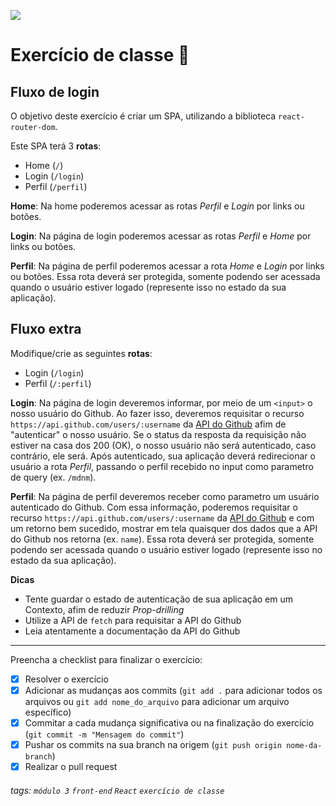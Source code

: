![](https://i.imgur.com/xG74tOh.png)

# Exercício de classe 🏫

## Fluxo de login

O objetivo deste exercício é criar um SPA, utilizando a biblioteca `react-router-dom`.

Este SPA terá 3 **rotas**:
- Home (`/`)
- Login (`/login`)
- Perfil (`/perfil`)

**Home**:
Na home poderemos acessar as rotas *Perfil* e *Login* por links ou botões. 

**Login**:
Na página de login poderemos acessar as rotas *Perfil* e *Home* por links ou botões. 

**Perfil**:
Na página de perfil poderemos acessar a rota *Home* e *Login* por links ou botões. 
Essa rota deverá ser protegida, somente podendo ser acessada quando o usuário estiver logado (represente isso no estado da sua aplicação).

## Fluxo extra

Modifique/crie as seguintes **rotas**:
- Login (`/login`)
- Perfil (`/:perfil`)

**Login**:
Na página de login deveremos informar, por meio de um `<input>` o nosso usuário do Github. Ao fazer isso, deveremos requisitar o recurso `https://api.github.com/users/:username` da [API do Github](https://docs.github.com/pt/rest/reference/users#get-a-user) afim de "autenticar" o nosso usuário. Se o status da resposta da requisição não estiver na casa dos 200 (OK), o nosso usuário não será autenticado, caso contrário, ele será. Após autenticado, sua aplicação deverá redirecionar o usuário a rota *Perfil*, passando o perfil recebido no input como parametro de query (ex. `/mdnm`).

**Perfil**:
Na página de perfil deveremos receber como parametro um usuário autenticado do Github. Com essa informação, poderemos requisitar o recurso `https://api.github.com/users/:username` da [API do Github](https://docs.github.com/pt/rest/reference/users#get-a-user) e com um retorno bem sucedido, mostrar em tela quaisquer dos dados que a API do Github nos retorna (ex. `name`). 
Essa rota deverá ser protegida, somente podendo ser acessada quando o usuário estiver logado (represente isso no estado da sua aplicação).

**Dicas**
- Tente guardar o estado de autenticação de sua aplicação em um Contexto, afim de reduzir *Prop-drilling*
- Utilize a API de `fetch` para requisitar a API do Github
- Leia atentamente a documentação da API do Github

---

Preencha a checklist para finalizar o exercício:

- [X] Resolver o exercício
- [X] Adicionar as mudanças aos commits (`git add .` para adicionar todos os arquivos ou `git add nome_do_arquivo` para adicionar um arquivo específico)
- [X] Commitar a cada mudança significativa ou na finalização do exercício (`git commit -m "Mensagem do commit"`)
- [X] Pushar os commits na sua branch na origem (`git push origin nome-da-branch`)
- [X] Realizar o pull request

###### tags: `módulo 3` `front-end` `React` `exercício de classe`